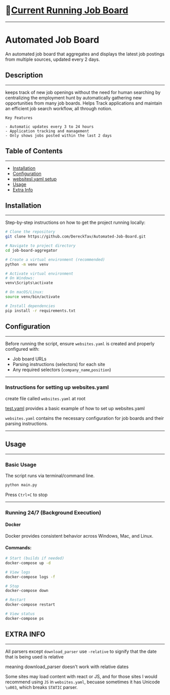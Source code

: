 # 📄[Current Running Job Board](https://www.notion.so/27b048332b688091a681db0cde874ec8?v=27b048332b6881afa220000cb5955f01&source=copy_link)

---

# Automated Job Board

An automated job board that aggregates and displays the latest job postings from multiple sources, updated every 2 days.

## Description

---
keeps track of new job openings without the need for human searching by centralizing the employment hunt by automatically gathering new opportunities from many job boards. Helps Track applications and maintain an efficient job search workflow, all through notion.

    Key Features

    - Automatic updates every 3 to 24 hours
    - Application tracking and management
    - Only shows jobs posted within the last 2 days

## Table of Contents

---
- [Installation](#installation)
- [Configuration](#configuration)
- [websitesl.yaml setup](#instructions-for-setting-up-websitesyaml)
- [Usage](#usage)
- [Extra Info](#extra-info)


## Installation

---
Step-by-step instructions on how to get the project running locally:

```bash
# Clone the repository
git clone https://github.com/DereckTav/Automated-Job-Board.git

# Navigate to project directory
cd job-board-aggregator

# Create a virtual environment (recommended)
python -m venv venv

# Activate virtual environment
# On Windows:
venv\Scripts\activate

# On macOS/Linux:
source venv/bin/activate

# Install dependencies
pip install -r requirements.txt
```

## Configuration

---
Before running the script, ensure `websites.yaml` is created and properly configured with:
- Job board URLs
- Parsing instructions (selectors) for each site
- Any required selectors (`company_name`,`position`)

---
### Instructions for setting up websites.yaml

create file called `websites.yaml` at root

[test.yaml](Test/test.yaml) provides a basic example of how to set up websites.yaml

`websites.yaml` contains the necessary configuration for job boards and their parsing instructions.

---
## Usage

---
### Basic Usage


The script runs via terminal/command line.

```bash
python main.py
```

Press `Ctrl+C` to stop

---
### Running 24/7 (Background Execution)

#### Docker

Docker provides consistent behavior across Windows, Mac, and Linux.

#### Commands:
```bash
# Start (builds if needed)
docker-compose up -d

# View logs
docker-compose logs -f

# Stop
docker-compose down

# Restart
docker-compose restart

# View status
docker-compose ps
```

## **EXTRA INFO**

---
All parsers except `download_parser` use `-relative` to signify that
the date that is being used is relative

meaning download_parser doesn't work with relative dates

Some sites may load content with react or JS, and for those sites I would recommend using `JS` in `websites.yaml`,
becuase sometimes it has Unicode `\u003`, which breaks `STATIC` parser.